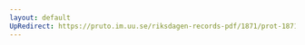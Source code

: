 ```yaml
---
layout: default
UpRedirect: https://pruto.im.uu.se/riksdagen-records-pdf/1871/prot-1871-urtima-ak--1006/prot-1871-urtima-ak--1006_000.pdf
---
```


